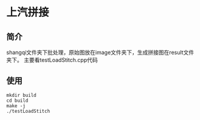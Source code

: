# 上汽拼接

## 简介
shangqi文件夹下批处理，原始图放在image文件夹下，生成拼接图在result文件夹下。
主要看testLoadStitch.cpp代码
## 使用
```
mkdir build
cd build
make -j
./testLoadStitch
```

